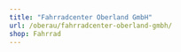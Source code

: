 ```yaml
---
title: "Fahrradcenter Oberland GmbH"
url: /oberau/fahrradcenter-oberland-gmbh/
shop: Fahrrad
---
```

